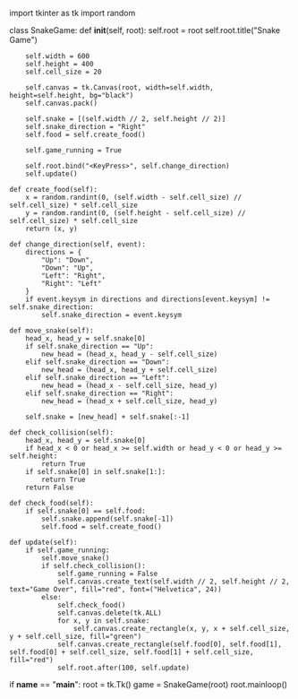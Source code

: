
import tkinter as tk
import random

class SnakeGame:
    def __init__(self, root):
        self.root = root
        self.root.title("Snake Game")

        self.width = 600
        self.height = 400
        self.cell_size = 20

        self.canvas = tk.Canvas(root, width=self.width, height=self.height, bg="black")
        self.canvas.pack()

        self.snake = [(self.width // 2, self.height // 2)]
        self.snake_direction = "Right"
        self.food = self.create_food()

        self.game_running = True

        self.root.bind("<KeyPress>", self.change_direction)
        self.update()

    def create_food(self):
        x = random.randint(0, (self.width - self.cell_size) // self.cell_size) * self.cell_size
        y = random.randint(0, (self.height - self.cell_size) // self.cell_size) * self.cell_size
        return (x, y)

    def change_direction(self, event):
        directions = {
            "Up": "Down",
            "Down": "Up",
            "Left": "Right",
            "Right": "Left"
        }
        if event.keysym in directions and directions[event.keysym] != self.snake_direction:
            self.snake_direction = event.keysym

    def move_snake(self):
        head_x, head_y = self.snake[0]
        if self.snake_direction == "Up":
            new_head = (head_x, head_y - self.cell_size)
        elif self.snake_direction == "Down":
            new_head = (head_x, head_y + self.cell_size)
        elif self.snake_direction == "Left":
            new_head = (head_x - self.cell_size, head_y)
        elif self.snake_direction == "Right":
            new_head = (head_x + self.cell_size, head_y)

        self.snake = [new_head] + self.snake[:-1]

    def check_collision(self):
        head_x, head_y = self.snake[0]
        if head_x < 0 or head_x >= self.width or head_y < 0 or head_y >= self.height:
            return True
        if self.snake[0] in self.snake[1:]:
            return True
        return False

    def check_food(self):
        if self.snake[0] == self.food:
            self.snake.append(self.snake[-1])
            self.food = self.create_food()

    def update(self):
        if self.game_running:
            self.move_snake()
            if self.check_collision():
                self.game_running = False
                self.canvas.create_text(self.width // 2, self.height // 2, text="Game Over", fill="red", font=("Helvetica", 24))
            else:
                self.check_food()
                self.canvas.delete(tk.ALL)
                for x, y in self.snake:
                    self.canvas.create_rectangle(x, y, x + self.cell_size, y + self.cell_size, fill="green")
                self.canvas.create_rectangle(self.food[0], self.food[1], self.food[0] + self.cell_size, self.food[1] + self.cell_size, fill="red")
                self.root.after(100, self.update)

if __name__ == "__main__":
    root = tk.Tk()
    game = SnakeGame(root)
    root.mainloop()
